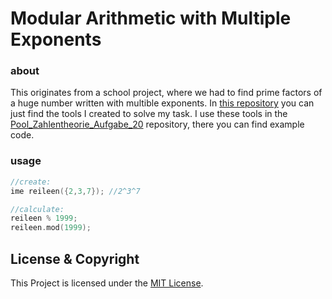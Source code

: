 # Modular Arithmetic with Multiple Exponents

### about
This originates from a school project, where we had to find prime factors of a huge number written with multible exponents. In [this repository](https://github.com/simonandreashuber/mame) you can just find the tools I created to solve my task. I use these tools in the [Pool_Zahlentheorie_Aufgabe_20](https://github.com/simonandreashuber/Pool_Zahlentheorie_Aufgabe_20) repository, there you can find example code.

### usage

```C++
//create:
ime reileen({2,3,7}); //2^3^7

//calculate:
reileen % 1999;
reileen.mod(1999);
```

## License & Copyright
This Project is licensed under the [MIT License](LICENSE).
